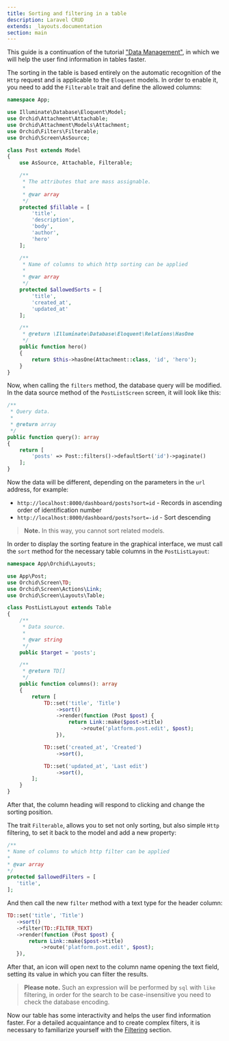 ```yaml
---
title: Sorting and filtering in a table
description: Laravel CRUD
extends: _layouts.documentation
section: main
---
```


This guide is a continuation of the tutorial ["Data Management"](/en/docs/quickstart-crud), in which we will help the user find information in tables faster.

The sorting in the table is based entirely on the automatic recognition of the `Http` request and is applicable to the `Eloquent` models. 
In order to enable it, you need to add the `Filterable` trait and define the allowed columns:

```php
namespace App;

use Illuminate\Database\Eloquent\Model;
use Orchid\Attachment\Attachable;
use Orchid\Attachment\Models\Attachment;
use Orchid\Filters\Filterable;
use Orchid\Screen\AsSource;

class Post extends Model
{
    use AsSource, Attachable, Filterable;

    /**
     * The attributes that are mass assignable.
     *
     * @var array
     */
    protected $fillable = [
        'title',
        'description',
        'body',
        'author',
        'hero'
    ];

    /**
     * Name of columns to which http sorting can be applied
     *
     * @var array
     */
    protected $allowedSorts = [
        'title',
        'created_at',
        'updated_at'
    ];

    /**
     * @return \Illuminate\Database\Eloquent\Relations\HasOne
     */
    public function hero()
    {
        return $this->hasOne(Attachment::class, 'id', 'hero');
    }
}
```

Now, when calling the `filters` method, the database query will be modified.
In the data source method of the `PostListScreen` screen, it will look like this:

```php
/**
 * Query data.
 *
 * @return array
 */
public function query(): array
{
    return [
        'posts' => Post::filters()->defaultSort('id')->paginate()
    ];
}
```

Now the data will be different, depending on the parameters in the `url` address, for example:

* `http://localhost:8000/dashboard/posts?sort=id` - Records in ascending order of identification number
* `http://localhost:8000/dashboard/posts?sort=-id` - Sort descending

> **Note.** In this way, you cannot sort related models.


In order to display the sorting feature in the graphical interface, we must call the `sort` method for the necessary table columns in the `PostListLayout`:

```php
namespace App\Orchid\Layouts;

use App\Post;
use Orchid\Screen\TD;
use Orchid\Screen\Actions\Link;
use Orchid\Screen\Layouts\Table;

class PostListLayout extends Table
{
    /**
     * Data source.
     *
     * @var string
     */
    public $target = 'posts';

    /**
     * @return TD[]
     */
    public function columns(): array
    {
        return [
            TD::set('title', 'Title')
                ->sort()
                ->render(function (Post $post) {
                    return Link::make($post->title)
                        ->route('platform.post.edit', $post);
                }),

            TD::set('created_at', 'Created')
                ->sort(),

            TD::set('updated_at', 'Last edit')
                ->sort(),
        ];
    }
}
```


After that, the column heading will respond to clicking and change the sorting position.

The trait `Filterable`, allows you to set not only sorting, but also simple `Http` filtering, to set it back to the model and add a new property:
 
 ```php
/**
 * Name of columns to which http filter can be applied
 *
 * @var array
 */
protected $allowedFilters = [
    'title',
];
 ```
 
And then call the new `filter` method with a text type for the header column:
 
 ```php
 TD::set('title', 'Title')
    ->sort()
    ->filter(TD::FILTER_TEXT)
    ->render(function (Post $post) {
        return Link::make($post->title)
            ->route('platform.post.edit', $post);
    }),
 ```
 
After that, an icon will open next to the column name opening the text field, setting its value in which you can filter the results.
 
> **Please note.** Such an expression will be performed by `sql` with `like` filtering, in order for the search to be case-insensitive you need to check the database encoding.

Now our table has some interactivity and helps the user find information faster. For a detailed acquaintance and to create complex filters, it is necessary to familiarize yourself with the [Filtering](/en/docs/filters) section.
